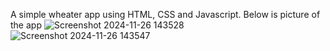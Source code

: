 A simple wheater app using HTML, CSS and Javascript. Below is picture of the app
![Screenshot 2024-11-26 143528](https://github.com/user-attachments/assets/b388c6c1-218c-48b0-921b-6b944a13b4df)
![Screenshot 2024-11-26 143547](https://github.com/user-attachments/assets/b3a4785d-9446-4ecc-82de-4e2624b10e28)

